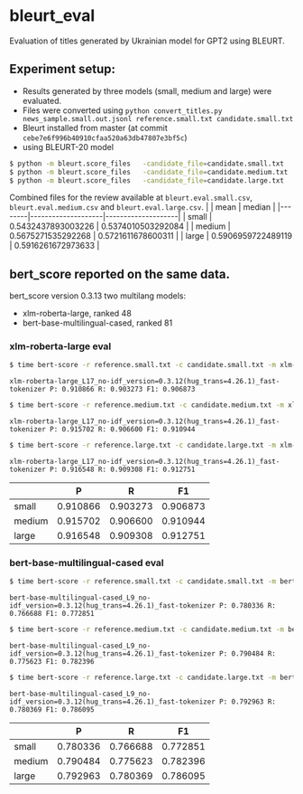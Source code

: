 # bleurt_eval

Evaluation of titles generated by Ukrainian model for GPT2 using BLEURT.

## Experiment setup:
 - Results generated by three models (small, medium and large) were evaluated.
 - Files were converted using `python convert_titles.py news_sample.small.out.jsonl reference.small.txt candidate.small.txt`
 - Bleurt installed from master (at commit `cebe7e6f996b40910cfaa520a63db47807e3bf5c`)
 - using BLEURT-20 model
```bash
$ python -m bleurt.score_files   -candidate_file=candidate.small.txt   -reference_file=reference.small.txt  -bleurt_checkpoint=bleurt/BLEURT-20 -scores_file=scores.small.txt
$ python -m bleurt.score_files   -candidate_file=candidate.medium.txt   -reference_file=reference.medium.txt  -bleurt_checkpoint=bleurt/BLEURT-20 -scores_file=scores.medium.txt
$ python -m bleurt.score_files   -candidate_file=candidate.large.txt   -reference_file=reference.large.txt  -bleurt_checkpoint=bleurt/BLEURT-20 -scores_file=scores.large.txt
```

Combined files for the review available at `bleurt.eval.small.csv`, `bleurt.eval.medium.csv` and `bleurt.eval.large.csv`.
|        | mean               | median             |
|--------|--------------------|--------------------|
| small  | 0.5432437893003226 | 0.5374010503292084 |
| medium | 0.5675271535292268 | 0.5721611678600311 |
| large  | 0.5906959722489119 | 0.5916261672973633 |
 
## bert_score reported on the same data.
bert_score version 0.3.13
two multilang models:
 - xlm-roberta-large, ranked 48
 - bert-base-multilingual-cased, ranked 81
 
 
 ### xlm-roberta-large eval
 ```bash
$ time bert-score -r reference.small.txt -c candidate.small.txt -m xlm-roberta-large
```

`xlm-roberta-large_L17_no-idf_version=0.3.12(hug_trans=4.26.1)_fast-tokenizer P: 0.910866 R: 0.903273 F1: 0.906873`

 
```bash
$ time bert-score -r reference.medium.txt -c candidate.medium.txt -m xlm-roberta-large
```
`xlm-roberta-large_L17_no-idf_version=0.3.12(hug_trans=4.26.1)_fast-tokenizer P: 0.915702 R: 0.906600 F1: 0.910944`

 ```bash
 $ time bert-score -r reference.large.txt -c candidate.large.txt -m xlm-roberta-large
 ```
 
`xlm-roberta-large_L17_no-idf_version=0.3.12(hug_trans=4.26.1)_fast-tokenizer P: 0.916548 R: 0.909308 F1: 0.912751`


|        | P        | R        | F1       |
|--------|----------|----------|----------|
| small  | 0.910866 | 0.903273 | 0.906873 |
| medium | 0.915702 | 0.906600 | 0.910944 |
| large  | 0.916548 | 0.909308 | 0.912751 |


### bert-base-multilingual-cased eval

```bash
$ time bert-score -r reference.small.txt -c candidate.small.txt -m bert-base-multilingual-cased
```
`bert-base-multilingual-cased_L9_no-idf_version=0.3.12(hug_trans=4.26.1)_fast-tokenizer P: 0.780336 R: 0.766688 F1: 0.772851`

```bash
$ time bert-score -r reference.medium.txt -c candidate.medium.txt -m bert-base-multilingual-cased
```
`bert-base-multilingual-cased_L9_no-idf_version=0.3.12(hug_trans=4.26.1)_fast-tokenizer P: 0.790484 R: 0.775623 F1: 0.782396`


 ```bash
 $ time bert-score -r reference.large.txt -c candidate.large.txt -m bert-base-multilingual-cased
 ```
 
`bert-base-multilingual-cased_L9_no-idf_version=0.3.12(hug_trans=4.26.1)_fast-tokenizer P: 0.792963 R: 0.780369 F1: 0.786095`


|        | P        | R        | F1       |
|--------|----------|----------|----------|
| small  | 0.780336 | 0.766688 | 0.772851 |
| medium | 0.790484 | 0.775623 | 0.782396 |
| large  | 0.792963 | 0.780369 | 0.786095 |
